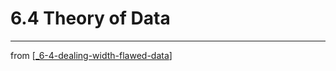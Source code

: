 # 6.4 Theory of Data

---
from [[_6-4-dealing-width-flawed-data]]

[//begin]: # "Autogenerated link references for markdown compatibility"
[_6-4-dealing-width-flawed-data]: _6-4-dealing-width-flawed-data.md "6.4 Your data is likely flawed: Dealing with problems in your data"
[//end]: # "Autogenerated link references"